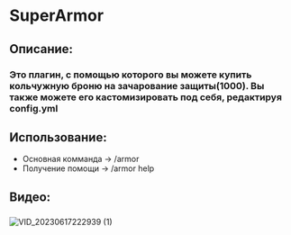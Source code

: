 # SuperArmor
## Описание:
### Это плагин, с помощью которого вы можете купить кольчужную броню на зачарование защиты(1000). Вы также можете его кастомизировать под себя, редактируя config.yml
## Использование:
- Основная комманда -> /armor
- Получение помощи -> /armor help
## Видео:
###
![VID_20230617222939 (1)](https://github.com/middle1/SuperArmor/assets/62933036/2d438d22-baec-4716-8fc9-b218fd3c16a9)
